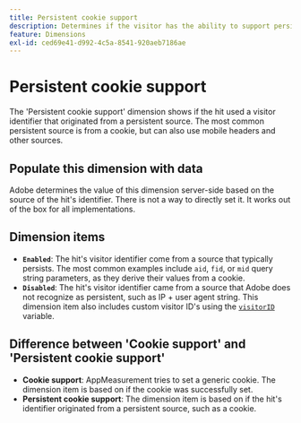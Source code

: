 ```yaml
---
title: Persistent cookie support
description: Determines if the visitor has the ability to support persistent cookies.
feature: Dimensions
exl-id: ced69e41-d992-4c5a-8541-920aeb7186ae
---
```

# Persistent cookie support

The 'Persistent cookie support' dimension shows if the hit used a visitor identifier that originated from a persistent source. The most common persistent source is from a cookie, but can also use mobile headers and other sources.

## Populate this dimension with data

Adobe determines the value of this dimension server-side based on the source of the hit's identifier. There is not a way to directly set it. It works out of the box for all implementations.

## Dimension items

* **`Enabled`**: The hit's visitor identifier come from a source that typically persists. The most common examples include `aid`, `fid`, or `mid` query string parameters, as they derive their values from a cookie.
* **`Disabled`**: The hit's visitor identifier came from a source that Adobe does not recognize as persistent, such as IP + user agent string. This dimension item also includes custom visitor ID's using the [`visitorID`](/help/implement/vars/config-vars/visitorid.md) variable.

## Difference between 'Cookie support' and 'Persistent cookie support'

* **Cookie support**: AppMeasurement tries to set a generic cookie. The dimension item is based on if the cookie was successfully set.
* **Persistent cookie support**: The dimension item is based on if the hit's identifier originated from a persistent source, such as a cookie.
